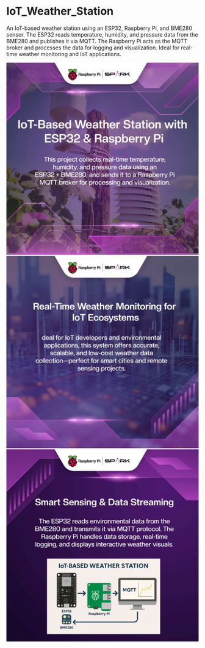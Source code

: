 # IoT_Weather_Station
An IoT-based weather station using an ESP32, Raspberry Pi, and BME280 sensor. The ESP32 reads temperature, humidity, and pressure data from the BME280 and publishes it via MQTT. The Raspberry Pi acts as the MQTT broker and processes the data for logging and visualization. Ideal for real-time weather monitoring and IoT applications.

![Image 1](Images/1748259153103.jpg)
![Image 2](Images/1748259153018.jpg)
![Image 3](Images/1748259152615.jpg)
